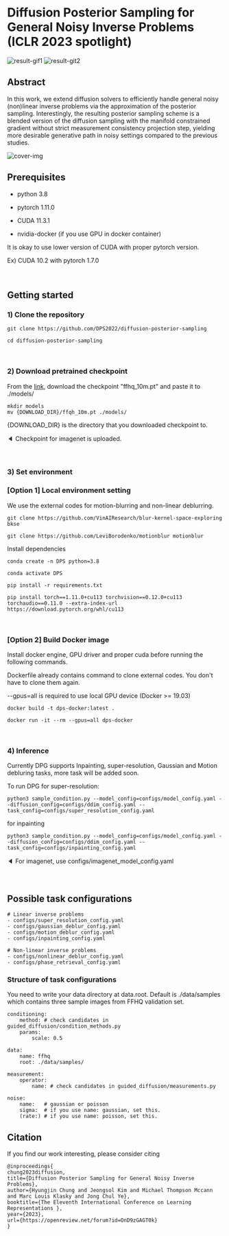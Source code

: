 # Diffusion Posterior Sampling for General Noisy Inverse Problems (ICLR 2023 spotlight)

![result-gif1](./figures/motion_blur.gif)
![result-git2](./figures/super_resolution.gif)
<!-- See more results in the [project-page](https://jeongsol-kim.github.io/dps-project-page) -->

## Abstract
In this work, we extend diffusion solvers to efficiently handle general noisy (non)linear inverse problems via the approximation of the posterior sampling. Interestingly, the resulting posterior sampling scheme is a blended version of the diffusion sampling with the manifold constrained gradient without strict measurement consistency projection step, yielding more desirable generative path in noisy settings compared to the previous studies.

![cover-img](./figures/cover.jpg)


## Prerequisites
- python 3.8

- pytorch 1.11.0

- CUDA 11.3.1

- nvidia-docker (if you use GPU in docker container)

It is okay to use lower version of CUDA with proper pytorch version.

Ex) CUDA 10.2 with pytorch 1.7.0

<br />

## Getting started

### 1) Clone the repository

```
git clone https://github.com/DPS2022/diffusion-posterior-sampling

cd diffusion-posterior-sampling
```

<br />

### 2) Download pretrained checkpoint
From the [link](https://drive.google.com/drive/folders/1jElnRoFv7b31fG0v6pTSQkelbSX3xGZh?usp=sharing), download the checkpoint "ffhq_10m.pt" and paste it to ./models/
```
mkdir models
mv {DOWNLOAD_DIR}/ffqh_10m.pt ./models/
```
{DOWNLOAD_DIR} is the directory that you downloaded checkpoint to.

:speaker: Checkpoint for imagenet is uploaded.

<br />


### 3) Set environment
### [Option 1] Local environment setting

We use the external codes for motion-blurring and non-linear deblurring.

```
git clone https://github.com/VinAIResearch/blur-kernel-space-exploring bkse

git clone https://github.com/LeviBorodenko/motionblur motionblur
```

Install dependencies

```
conda create -n DPS python=3.8

conda activate DPS

pip install -r requirements.txt

pip install torch==1.11.0+cu113 torchvision==0.12.0+cu113 torchaudio==0.11.0 --extra-index-url https://download.pytorch.org/whl/cu113
```

<br />

### [Option 2] Build Docker image

Install docker engine, GPU driver and proper cuda before running the following commands.

Dockerfile already contains command to clone external codes. You don't have to clone them again.

--gpus=all is required to use local GPU device (Docker >= 19.03)

```
docker build -t dps-docker:latest .

docker run -it --rm --gpus=all dps-docker
```

<br />

### 4) Inference

Currently DPG supports Inpainting, super-resolution, Gaussian and Motion debluring tasks, more task will be added soon.

To run DPG for super-resolution:


```
python3 sample_condition.py --model_config=configs/model_config.yaml --diffusion_config=configs/ddim_config.yaml --task_config=configs/super_resolution_config.yaml
```

for inpainting

```
python3 sample_condition.py --model_config=configs/model_config.yaml --diffusion_config=configs/ddim_config.yaml --task_config=configs/inpainting_config.yaml
```

:speaker: For imagenet, use configs/imagenet_model_config.yaml

<br />

## Possible task configurations

```
# Linear inverse problems
- configs/super_resolution_config.yaml
- configs/gaussian_deblur_config.yaml
- configs/motion_deblur_config.yaml
- configs/inpainting_config.yaml

# Non-linear inverse problems
- configs/nonlinear_deblur_config.yaml
- configs/phase_retrieval_config.yaml
```

### Structure of task configurations
You need to write your data directory at data.root. Default is ./data/samples which contains three sample images from FFHQ validation set.

```
conditioning:
    method: # check candidates in guided_diffusion/condition_methods.py
    params:
        scale: 0.5

data:
    name: ffhq
    root: ./data/samples/

measurement:
    operator:
        name: # check candidates in guided_diffusion/measurements.py

noise:
    name:   # gaussian or poisson
    sigma:  # if you use name: gaussian, set this.
    (rate:) # if you use name: poisson, set this.
```

## Citation
If you find our work interesting, please consider citing

```
@inproceedings{
chung2023diffusion,
title={Diffusion Posterior Sampling for General Noisy Inverse Problems},
author={Hyungjin Chung and Jeongsol Kim and Michael Thompson Mccann and Marc Louis Klasky and Jong Chul Ye},
booktitle={The Eleventh International Conference on Learning Representations },
year={2023},
url={https://openreview.net/forum?id=OnD9zGAGT0k}
}
```
